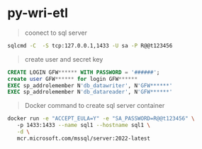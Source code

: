 # py-wri-etl

> coonect to sql server

```sh
sqlcmd -C  -S tcp:127.0.0.1,1433 -U sa -P R@@t123456
```

> create user and secret key

```sql
CREATE LOGIN GFW****** WITH PASSWORD = '######';
create user GFW****** for login GFW******
EXEC sp_addrolemember N'db_datawriter', N'GFW******'
EXEC sp_addrolemember N'db_datareader', N'GFW******'
```

> Docker command to create sql server container

```sh
docker run -e "ACCEPT_EULA=Y" -e "SA_PASSWORD=R@@t123456" \                                
   -p 1433:1433 --name sql1 --hostname sql1 \
   -d \
   mcr.microsoft.com/mssql/server:2022-latest
```